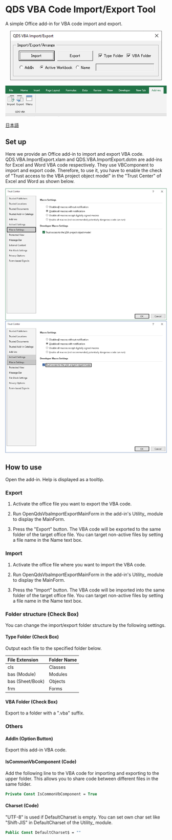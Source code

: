 # QDS VBA Code Import/Export Tool
A simple Office add-in for VBA code import and export.

<p align="center">
  <img src="https://github.com/QD-S/QDS-VBA-ImportExport/blob/main/MD/Images/MainForm.png">
</p>
<p align="center">
  <img src="https://github.com/QD-S/QDS-VBA-ImportExport/blob/main/MD/Images/ExcelRibbon.png">
</p>

[日本語](MD/README.jp.md)

## Set up

Here we provide an Office add-in to import and export VBA code.
QDS.VBA.ImportExport.xlam and QDS.VBA.ImportExport.dotm are add-ins for Excel and Word VBA code respectively. They use VBComponent to import and export code. Therefore, to use it, you have to enable the check of "Trust access to the VBA project object model" in the "Trust Center" of Excel and Word as shown below.

<p align="center">
  <img src="https://github.com/QD-S/QDS-VBA-ImportExport/blob/main/MD/Images/ExcelTrustCenter.png">
  <img src="https://github.com/QD-S/QDS-VBA-ImportExport/blob/main/MD/Images/WordTrustCenter.png">
</p>

## How to use

Open the add-in. Help is displayed as a tooltip.

### Export

1. Activate the office file you want to export the VBA code.

1. Run OpenQdsVbaImportExportMainForm in the add-in's Utility_ module to display the MainForm.

1. Press the "Export" button. The VBA code will be exported to the same folder of the target office file. You can target non-active files by setting a file name in the Name text box.

### Import

1. Activate the office file where you want to import the VBA code.

1. Run OpenQdsVbaImportExportMainForm in the add-in's Utility_ module to display the MainForm.

1. Press the "Import" button. The VBA code will be imported into the same folder of the target office file. You can target non-active files by setting a file name in the Name text box.

### Folder structure (Check Box)
You can change the import/export folder structure by the following settings.

#### Type Folder (Check Box)

Output each file to the specified folder below.

| File Extension | Folder Name |
|:------------|:------------|
| cls | Classes |
| bas (Module) | Modules |
| bas (Sheet/Book) | Objects |
| frm | Forms |

#### VBA Folder (Check Box)

Export to a folder with a ".vba" suffix.

### Others

#### AddIn (Option Button)

Export this add-in VBA code.

#### IsCommonVbComponent (Code)

Add the following line to the VBA code for importing and exporting to the upper folder. This allows you to share code between different files in the same folder.

```vb
Private Const IsCommonVbComponent = True
```

#### Charset (Code)

"UTF-8" is used if DefaultCharset is empty. You can set own char set like "Shift-JIS" in DefaultCharset of the Utility_ module.

```vb
Public Const DefaultCharset$ = ""
```


